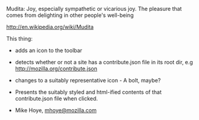 
Mudita: Joy, especially sympathetic or vicarious joy. The pleasure that comes from delighting in other people's well-being

http://en.wikipedia.org/wiki/Mudita

This thing:


- adds an icon to the toolbar
- detects whether or not a site has a contribute.json file in its root dir, 
  e.g http://mozilla.org/contribute.json 
- changes to a suitably representative icon - A bolt, maybe?
- Presents the suitably styled and html-ified contents of that contribute.json file when clicked.


- Mike Hoye, 
  mhoye@mozilla.com
